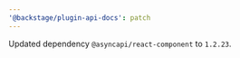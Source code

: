 ```yaml
---
'@backstage/plugin-api-docs': patch
---
```


Updated dependency `@asyncapi/react-component` to `1.2.23`.
